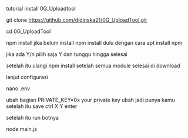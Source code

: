 tutorial install 0G_Uploadtool

git clone https://github.com/didinska21/0G_UploadTool.git

cd 0G_UploadTool

npm install
jika belum install npm
install dulu dengan cara
apt install npm

jika ada Y/n pilih saja Y dan tunggu hingga selesai

setelah itu ulangi npm install
setelah semua module selesai di download

lanjut configurasi

nano .env

ubah bagian PRIVATE_KEY=0x your private key
ubah jadi punya kamu 
setelah itu save ctrl X Y enter

setelah itu run botnya

node main.js
